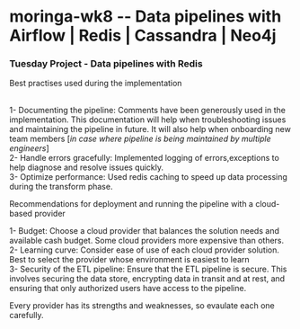 # moringa-wk8 -- Data pipelines with Airflow | Redis | Cassandra | Neo4j



<h3>Tuesday Project - Data pipelines with Redis</h3>
Best practises used during the implementation

<br>1- Documenting the pipeline: 
Comments have been generously used in the implementation.
This documentation will help when troubleshooting issues and maintaining the pipeline in future. 
It will also help when onboarding new team members [<i>in case where pipeline is being maintained by multiple engineers</i>]
<br>2- Handle errors gracefully: 
Implemented logging of errors,exceptions to help diagnose and resolve issues quickly.
<br>3- Optimize performance: 
Used redis caching to speed up data processing during the transform phase.


Recommendations for deployment and running the pipeline with a cloud-based provider

1- Budget: 
Choose a cloud provider that balances the solution needs and available cash budget. Some cloud providers more expensive than others.
<br>2- Learning curve:
Consider ease of use of each cloud provider solution. Best to select the provider whose environment is easiest to learn 
<br>3- Security of the ETL pipeline:
Ensure that the ETL pipeline is secure. 
This involves securing the data store, encrypting data in transit and at rest, and ensuring that only authorized users have access to the pipeline.

Every provider has its strengths and weaknesses, so evaulate each one carefully.
